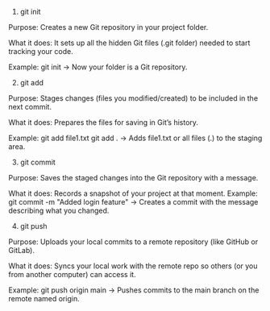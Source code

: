 1. git init

Purpose: Creates a new Git repository in your project folder.

What it does: It sets up all the hidden Git files (.git folder) needed to start tracking your code.

Example:
git init
→ Now your folder is a Git repository.

2. git add

Purpose: Stages changes (files you modified/created) to be included in the next commit.

What it does: Prepares the files for saving in Git’s history.

Example:
git add file1.txt
git add .
→ Adds file1.txt or all files (.) to the staging area.

3. git commit

Purpose: Saves the staged changes into the Git repository with a message.

What it does: Records a snapshot of your project at that moment.
Example:
git commit -m "Added login feature"
→ Creates a commit with the message describing what you changed.

4. git push

Purpose: Uploads your local commits to a remote repository (like GitHub or GitLab).

What it does: Syncs your local work with the remote repo so others (or you from another computer) can access it.

Example:
git push origin main
→ Pushes commits to the main branch on the remote named origin.